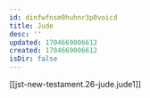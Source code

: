 ```yaml
---
id: dinfwfnsm9huhnr3p0voicd
title: Jude
desc: ''
updated: 1704669006612
created: 1704669006612
isDir: false
---
```

[[jst-new-testament.26-jude.jude1]]
